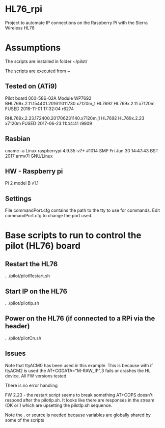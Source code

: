 # HL76_rpi
Project to automate IP connections on the Raspberry Pi with the Sierra Wireless HL76

# Assumptions 
The scripts are installed in folder
~/pilot/

The scripts are executed from 
~


## Tested on (ATi9)
 Pilot board 000-586-02A
 Module WP7692
 BHL769x.2.11.154401.201611011730.x7120m_1
 HL7692
 HL769x.2.11
 x7120m
 FUSED
 2016-11-01 17:32:04
 r6274

 RHL769x.2.23.172400.201706231140.x7120m_1
 HL7692
 HL769x.2.23
 x7120m
 FUSED
 2017-06-23 11:44:41
 r9909

## Rasbian
uname -a
Linux raspberrypi 4.9.35-v7+ #1014 SMP Fri Jun 30 14:47:43 BST 2017 armv7l GNU/Linux

## HW - Raspberry pi
Pi 2 model B v1.1

## Settings

File commandPort.cfg contains the path to the tty to use for commands.
Edit commandPort.cfg to change the port used.

# Base scripts to run to control the pilot (HL76) board

## Restart the HL76
. ./pilot/pilotRestart.sh

## Start IP on the HL76
. ./pilot/pilotIp.sh

## Power on the HL76 (if connected to a RPi via the header)
. ./pilot/pilotOn.sh

## Issues
Note that ttyACM0 has been used in this example. This is because with if ttyACM2 is used
 the  AT+CGDATA="M-RAW_IP",3 fails or crashes the HL device. All FW versions tested

There is no error handling

FW 2.23 - the restart script seems to break something 
AT+COPS doesn't respond after the pilotIp.sh. It looks like there are responses 
 in the stream (OK or  ) which are upsetting the pilotIp.sh sequence.


Note the . or source is needed because variables are globally shared by some of the scripts



